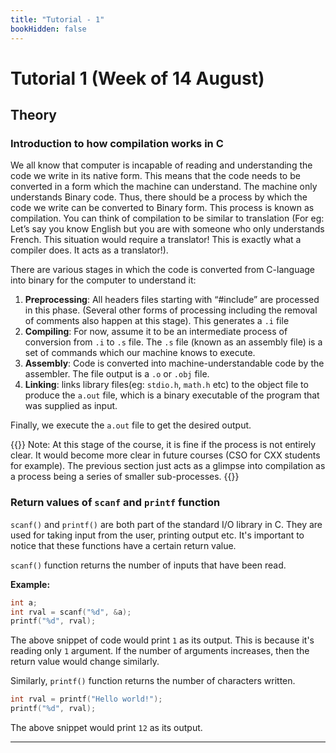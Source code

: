 ```yaml
---
title: "Tutorial - 1"
bookHidden: false
---
```

# Tutorial 1 (Week of 14 August)

## Theory

### Introduction to how compilation works in C

We all know that computer is incapable of reading and understanding the code we write in its native form. This means that the code needs to be converted in a form which the
machine can understand. The machine only understands Binary code. Thus, there should be a process by which the code we write can be converted to
Binary form. This process is known as compilation. You can think of compilation to be similar to translation (For eg: Let’s say you know English but you are
with someone who only understands French. This situation would require a translator! This is exactly what a compiler does. It acts as a translator!).

There are various stages in which the code is converted from C-language into binary for the computer to understand it:

1. **Preprocessing**:  All headers files starting with “#include” are processed in this phase. (Several other forms of processing including the removal of comments also happen at this stage). This generates a `.i` file 
2. **Compiling**: For now, assume it to be an intermediate process of conversion from `.i` to `.s` file. The `.s` file (known as an assembly file) is a set of commands which our machine knows to execute.
3. **Assembly**: Code is converted into machine-understandable code by the assembler. The file output is a `.o` or `.obj` file. 
4. **Linking**: links library files(eg: `stdio.h`, `math.h` etc) to the object file to produce the `a.out` file, which is a binary executable of the program that was supplied as input.

Finally, we execute the `a.out` file to get the desired output.

{{<hint info>}}
Note: At this stage of the course, it is fine if the process is not entirely clear. It would become more clear in future courses (CSO for CXX students for example). The previous section just acts as a glimpse into compilation as a process being a series of smaller sub-processes.
{{</hint>}}

### Return values of `scanf` and `printf` function

`scanf()` and `printf()` are both part of the standard I/O library in C. They are used for taking input from the user, printing output etc. It's important to notice that these functions have a certain return value.

`scanf()` function returns the number of inputs that have been read.

**Example:**

```cpp
int a;
int rval = scanf("%d", &a);
printf("%d", rval);
```

The above snippet of code would print `1` as its output. This is because it's reading only `1` argument. If the number of arguments increases, then the return value would change similarly.

Similarly, `printf()` function returns the number of characters written.

```cpp
int rval = printf("Hello world!");
printf("%d", rval);
```

The above snippet would print `12` as its output.

---

